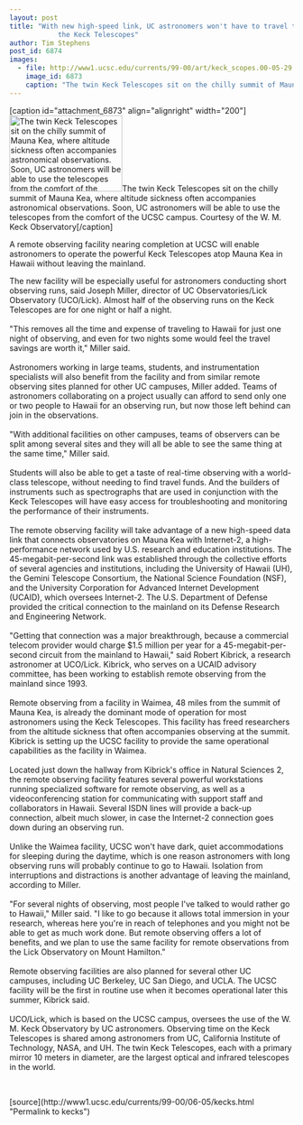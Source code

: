 ```yaml
---
layout: post
title: "With new high-speed link, UC astronomers won't have to travel to Hawaii to use
			the Keck Telescopes"
author: Tim Stephens
post_id: 6874
images:
  - file: http://www1.ucsc.edu/currents/99-00/art/keck_scopes.00-05-29.200.jpg
    image_id: 6873
    caption: "The twin Keck Telescopes sit on the chilly summit of Mauna Kea, where altitude sickness often accompanies astronomical observations. Soon, UC astronomers will be able to use the telescopes from the comfort of the UCSC campus. Courtesy of the W. M. Keck Observatory"
---
```


[caption id="attachment_6873" align="alignright" width="200"]<a href="http://localhost/mysite/wp-content/uploads/2000/05/keck_scopes.00-05-29.200.jpg"><img class="size-full wp-image-6873" src="http://localhost/mysite/wp-content/uploads/2000/05/keck_scopes.00-05-29.200.jpg" alt="The twin Keck Telescopes sit on the chilly summit of Mauna Kea, where altitude sickness often accompanies astronomical observations. Soon, UC astronomers will be able to use the telescopes from the comfort of the UCSC campus. Courtesy of the W. M. Keck Observatory" width="200" height="135" /></a>The twin Keck Telescopes sit on the chilly summit of Mauna Kea, where altitude sickness often accompanies astronomical observations. Soon, UC astronomers will be able to use the telescopes from the comfort of the UCSC campus. Courtesy of the W. M. Keck Observatory[/caption]
<p>
  A remote observing facility nearing completion at UCSC will enable astronomers to operate the powerful Keck Telescopes atop Mauna Kea in Hawaii without leaving the mainland.
</p>The new facility will be especially useful for astronomers conducting short observing runs, said Joseph Miller, director of UC Observatories/Lick Observatory (UCO/Lick). Almost half of the observing runs on the Keck Telescopes are for one night or half a night.<br>
<br>
"This removes all the time and expense of traveling to Hawaii for just one night of observing, and even for two nights some would feel the travel savings are worth it," Miller said.<br>
<br>
Astronomers working in large teams, students, and instrumentation specialists will also benefit from the facility and from similar remote observing sites planned for other UC campuses, Miller added. Teams of astronomers collaborating on a project usually can afford to send only one or two people to Hawaii for an observing run, but now those left behind can join in the observations.<br>
<br>
"With additional facilities on other campuses, teams of observers can be split among several sites and they will all be able to see the same thing at the same time," Miller said.<br>
<br>
Students will also be able to get a taste of real-time observing with a world-class telescope, without needing to find travel funds. And the builders of instruments such as spectrographs that are used in conjunction with the Keck Telescopes will have easy access for troubleshooting and monitoring the performance of their instruments.<br>
<br>
The remote observing facility will take advantage of a new high-speed data link that connects observatories on Mauna Kea with Internet-2, a high-performance network used by U.S. research and education institutions. The 45-megabit-per-second link was established through the collective efforts of several agencies and institutions, including the University of Hawaii (UH), the Gemini Telescope Consortium, the National Science Foundation (NSF), and the University Corporation for Advanced Internet Development (UCAID), which oversees Internet-2. The U.S. Department of Defense provided the critical connection to the mainland on its Defense Research and Engineering Network.<br>
<br>
"Getting that connection was a major breakthrough, because a commercial telecom provider would charge $1.5 million per year for a 45-megabit-per-second circuit from the mainland to Hawaii," said Robert Kibrick, a research astronomer at UCO/Lick. Kibrick, who serves on a UCAID advisory committee, has been working to establish remote observing from the mainland since 1993.<br>
<br>
Remote observing from a facility in Waimea, 48 miles from the summit of Mauna Kea, is already the dominant mode of operation for most astronomers using the Keck Telescopes. This facility has freed researchers from the altitude sickness that often accompanies observing at the summit. Kibrick is setting up the UCSC facility to provide the same operational capabilities as the facility in Waimea.<br>
<br>
Located just down the hallway from Kibrick's office in Natural Sciences 2, the remote observing facility features several powerful workstations running specialized software for remote observing, as well as a videoconferencing station for communicating with support staff and collaborators in Hawaii. Several ISDN lines will provide a back-up connection, albeit much slower, in case the Internet-2 connection goes down during an observing run.<br>
<br>
Unlike the Waimea facility, UCSC won't have dark, quiet accommodations for sleeping during the daytime, which is one reason astronomers with long observing runs will probably continue to go to Hawaii. Isolation from interruptions and distractions is another advantage of leaving the mainland, according to Miller.<br>
<br>
"For several nights of observing, most people I've talked to would rather go to Hawaii," Miller said. "I like to go because it allows total immersion in your research, whereas here you're in reach of telephones and you might not be able to get as much work done. But remote observing offers a lot of benefits, and we plan to use the same facility for remote observations from the Lick Observatory on Mount Hamilton."<br>
<br>
Remote observing facilities are also planned for several other UC campuses, including UC Berkeley, UC San Diego, and UCLA. The UCSC facility will be the first in routine use when it becomes operational later this summer, Kibrick said.<br>
<br>
UCO/Lick, which is based on the UCSC campus, oversees the use of the W. M. Keck Observatory by UC astronomers. Observing time on the Keck Telescopes is shared among astronomers from UC, California Institute of Technology, NASA, and UH. The twin Keck Telescopes, each with a primary mirror 10 meters in diameter, are the largest optical and infrared telescopes in the world.
<p>
  <br>

</p>
[source](http://www1.ucsc.edu/currents/99-00/06-05/kecks.html "Permalink to kecks")
